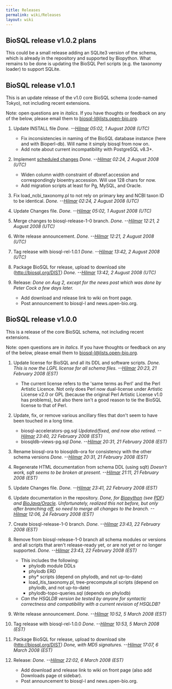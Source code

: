 ```yaml
---
title: Releases
permalink: wiki/Releases
layout: wiki
---
```


BioSQL release v1.0.2 plans
---------------------------

This could be a small release adding an SQLite3 version of the schema,
which is already in the repository and supported by Biopython. What
remains to be done is updating the BioSQL Perl scripts (e.g. the
taxonomy loader) to support SQLite.

BioSQL release v1.0.1
---------------------

This is an update release of the v1.0 core BioSQL schema (code-named
Tokyo), not including recent extensions.

Note: open questions are in *italics.* If you have thoughts or feedback
on any of the below, please email them to biosql-l@lists.open-bio.org.

1.  Update INSTALL file *Done. --[Hilmar](User%3AHlapp "wikilink")
    05:02, 1 August 2008 (UTC)*
    -   Fix inconsistencies in naming of the BioSQL database instance
        (here and with Bioperl-db). Will name it simply biosql from
        now on.
    -   Add note about current incompatibility with PostgreSQL v8.3+.

2.  Implement [scheduled
    changes](Enhancement_Requests#scheduled-for-v10x "wikilink")
    *Done. --[Hilmar](User%3AHlapp "wikilink") 02:24, 2 August
    2008 (UTC)*
    -   Widen column width constraint of dbxref.accession and
        correspondingly bioentry.accession. Will use 128 chars for now.
    -   Add migration scripts at least for Pg, MySQL, and Oracle.

3.  Fix load\_ncbi\_taxonomy.pl to not rely on primary key and NCBI
    taxon ID to be identical. *Done. --[Hilmar](User%3AHlapp "wikilink")
    02:24, 2 August 2008 (UTC)*
4.  Update Changes file. *Done. --[Hilmar](User%3AHlapp "wikilink")
    05:02, 1 August 2008 (UTC)*
5.  Merge changes to biosql-release-1-0 branch. *Done.
    --[Hilmar](User%3AHlapp "wikilink") 12:21, 2 August 2008 (UTC)*
6.  Write release announcement. *Done.
    --[Hilmar](User%3AHlapp "wikilink") 12:21, 2 August 2008 (UTC)*
7.  Tag release with biosql-rel-1.0.1 *Done.
    --[Hilmar](User%3AHlapp "wikilink") 13:42, 2 August 2008 (UTC)*
8.  Package BioSQL for release, upload to download
    site (http://biosql.org/DIST) *Done.
    --[Hilmar](User%3AHlapp "wikilink") 13:42, 2 August 2008 (UTC)*
9.  Release: *Done on Aug 2, except for the news post which was done by
    Peter Cock a few days later.*
    -   Add download and release link to wiki on front page.
    -   Post announcement to biosql-l and news.open-bio.org.

BioSQL release v1.0.0
---------------------

This is a release of the core BioSQL schema, not including recent
extensions.

Note: open questions are in *italics.* If you have thoughts or feedback
on any of the below, please email them to biosql-l@lists.open-bio.org.

1.  Update license for BioSQL and all its DDL and software scripts.
    *Done. This is now the LGPL license for all schema files.
    --[Hilmar](User%3AHlapp "wikilink") 20:23, 21 February 2008 (EST)*
    -   The current license refers to the 'same terms as Perl' and the
        Perl Artistic Licence. Not only does Perl now dual-license under
        Artistic License v2.0 or GPL (because the original Perl Artistic
        License v1.0 has problems), but also there isn't a good reason
        to tie the BioSQL license to that of Perl.

2.  Update, fix, or remove various ancillary files that don't seem to
    have been touched in a long time.
    -   biosql-accelerators-pg.sql *Updated/fixed, and now also retired.
        --[Hilmar](User%3AHlapp "wikilink") 23:40, 22 February
        2008 (EST)*
    -   biosqldb-views-pg.sql *Done. --[Hilmar](User%3AHlapp "wikilink")
        20:31, 21 February 2008 (EST)*

3.  Rename biosql-ora to biosqldb-ora for consistency with the other
    schema versions *Done. --[Hilmar](User%3AHlapp "wikilink") 20:31, 21
    February 2008 (EST)*
4.  Regenerate HTML documentation from schema DDL (using sqlt) *Doesn't
    work, sqlt seems to be broken at present.
    --[Hilmar](User%3AHlapp "wikilink") 21:11, 21 February 2008 (EST)*
5.  Update Changes file. *Done. --[Hilmar](User%3AHlapp "wikilink")
    23:41, 22 February 2008 (EST)*
6.  Update documentation in the repository. *Done, for
    [Biopython](http://code.open-bio.org/svnweb/index.cgi/biosql/browse/biosql-schema/trunk/doc/biopython)
    (see
    [PDF](http://code.open-bio.org/svnweb/index.cgi/biosql/checkout/biosql-schema/trunk/doc/biopython/python_biosql_basic.pdf))
    and
    [BioJava/Oracle](http://code.open-bio.org/svnweb/index.cgi/biosql/checkout/biosql-schema/trunk/doc/bj_and_bsql_oracle_howto.htm).
    Unfortunately, realized this not before, but only after branching
    off, so need to merge all changes to the branch.
    --[Hilmar](User%3AHlapp "wikilink") 12:06, 24 February 2008 (EST)*
7.  Create biosql-release-1-0 branch. *Done.
    --[Hilmar](User%3AHlapp "wikilink") 23:43, 22 February 2008 (EST)*
8.  Remove from biosql-release-1-0 branch all schema modules or versions
    and all scripts that aren't release-ready yet, or are not yet or no
    longer supported. *Done. --[Hilmar](User%3AHlapp "wikilink") 23:43,
    22 February 2008 (EST)*
    -   This includes the following:
        -   phylodb module DDLs
        -   phylodb ERD
        -   phy\* scripts (depend on phylodb, and not up-to-date)
        -   load\_itis\_taxonomy.pl, tree-precompute.pl scripts (depend
            on phylodb, and not up-to-date)
        -   phylodb-topo-queries.sql (depends on phylodb)
    -   *Can the HSQLDB version be tested by anyone for syntactic
        correctness and compatibility with a current revision of
        HSQLDB?*

9.  Write release announcement. *Done.
    --[Hilmar](User%3AHlapp "wikilink") 10:52, 5 March 2008 (EST)*
10. Tag release with biosql-rel-1.0.0 *Done.
    --[Hilmar](User%3AHlapp "wikilink") 10:53, 5 March 2008 (EST)*
11. Package BioSQL for release, upload to download
    site (http://biosql.org/DIST) *Done, with MD5 signatures.
    --[Hilmar](User%3AHlapp "wikilink") 17:07, 6 March 2008 (EST)*
12. Release: *Done. --[Hilmar](User%3AHlapp "wikilink") 22:02, 6 March
    2008 (EST)*
    -   Add download and release link to wiki on front page (also add
        Downloads page ot sidebar).
    -   Post announcement to biosql-l and news.open-bio.org.


